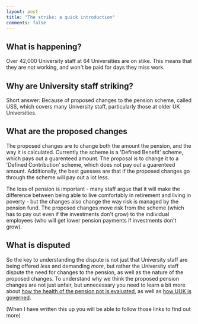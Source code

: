 ```yaml
---
layout: post
title: "The strike: a quick introduction"
comments: false
---
```



## What is happening?

Over 42,000 University staff at 64 Universities are on stike. This means that they are not working, and won't be paid for days they miss work.

## Why are University staff striking?

Short answer: Because of proposed changes to the pension scheme, called USS, which covers many University staff, particularly those at older UK Universities.

## What are the proposed changes

The proposed changes are to change both the amount the pension, and the way it is calculated. Currently the scheme is a 'Defined Benefit' scheme, which pays out a guarenteed amount. The proposal is to change it to a 'Defined Contribution' scheme, which does not pay out a guarenteed amount. Additionally, the best guesses are that if the proposed changes go through the scheme will pay out a lot less.

The loss of pension is important - many staff argue that it will make the difference between being able to live comfortably in retirement and living in poverty - but the changes also change the way risk is managed by the pension fund. The proposed changes move risk from the scheme (which has to pay out even if the investments don't grow) to the individual employees (who will get lower pension payments if investments don't grow).

## What is disputed

So the key to understanding the dispute is not just that University staff are being offered *less* and demanding *more*, but rather the University staff dispute the need for changes to the pension, as well as the nature of the proposed changes. To understand why we think the proposed pension changes are not just unfair, but unnecessary you need to learn a bit more about [how the health of the pension pot is evaluated](http://ucu.group.shef.ac.uk/campaigns/pensions/uss-2017-valuation-resources/), as well as [how UUK is governed]().

(When I have written this up you will be able to follow those links to find out more)